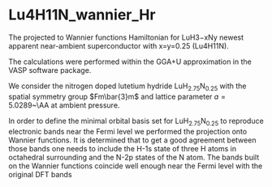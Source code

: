 # Lu4H11N_wannier_Hr
The projected to Wannier functions Hamiltonian for LuH3−xNy newest apparent near-ambient superconductor with x=y=0.25 (Lu4H11N).

The calculations were performed within the GGA+U approximation in the VASP software package.

We consider the nitrogen doped lutetium hydride LuH$_{2.75}$N$_{0.25}$ with the spatial symmetry group $Fm\bar{3}m$ and lattice parameter $a = 5.0289$~\AA at ambient pressure.

In order to define the minimal orbital basis set for LuH$_{2.75}$N$_{0.25}$ to reproduce electronic bands near the Fermi level we performed the projection onto Wannier functions.
It is determined that to get a good agreement between those bands one needs to include the H-1s state of three H atoms in octahedral surrounding and the N-2p states of the N atom.
The bands built on the Wannier functions coincide well enough near the Fermi level with the original DFT bands

